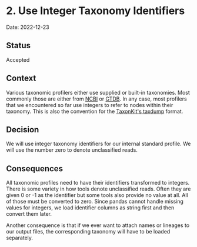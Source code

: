 # 2. Use Integer Taxonomy Identifiers

Date: 2022-12-23

## Status

Accepted

## Context

Various taxonomic profilers either use supplied or built-in taxonomies. Most
commonly those are either from [NCBI](https://www.ncbi.nlm.nih.gov/taxonomy) or [GTDB](https://gtdb.ecogenomic.org/). In any case, most profilers that we encountered so far use integers to refer to nodes within their taxonomy. This is also the convention for the [TaxonKit's taxdump](https://bioinf.shenwei.me/taxonkit/usage/#create-taxdump) format.

## Decision

We will use integer taxonomy identifiers for our internal standard profile. We
will use the number zero to denote unclassified reads.

## Consequences

All taxonomic profiles need to have their identifiers transformed to integers.
There is some variety in how tools denote unclassified reads. Often they are
given 0 or -1 as the identifier but some tools also provide no value at all. All
of those must be converted to zero. Since pandas cannot handle missing values
for integers, we load identifier columns as string first and then convert them
later.

Another consequence is that if we ever want to attach names or lineages to our
output files, the corresponding taxonomy will have to be loaded separately.
